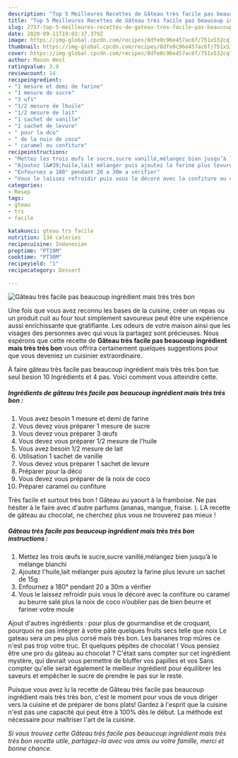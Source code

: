 ```yaml
---
description: "Top 5 Meilleures Recettes de Gâteau très facile pas beaucoup ingrédient mais très très bon"
title: "Top 5 Meilleures Recettes de Gâteau très facile pas beaucoup ingrédient mais très très bon"
slug: 2717-top-5-meilleures-recettes-de-gateau-tres-facile-pas-beaucoup-ingredient-mais-tres-tres-bon
date: 2020-09-11T19:03:37.379Z
image: https://img-global.cpcdn.com/recipes/8dfe0c96e457ac6f/751x532cq70/gateau-tres-facile-pas-beaucoup-ingredient-mais-tres-tres-bon-photo-principale-de-la-recette.jpg
thumbnail: https://img-global.cpcdn.com/recipes/8dfe0c96e457ac6f/751x532cq70/gateau-tres-facile-pas-beaucoup-ingredient-mais-tres-tres-bon-photo-principale-de-la-recette.jpg
cover: https://img-global.cpcdn.com/recipes/8dfe0c96e457ac6f/751x532cq70/gateau-tres-facile-pas-beaucoup-ingredient-mais-tres-tres-bon-photo-principale-de-la-recette.jpg
author: Mason West
ratingvalue: 3.9
reviewcount: 14
recipeingredient:
- "1 mesure et demi de farine"
- "1 mesure de sucre"
- "3 ufs"
- "1/2 mesure de lhuile"
- "1/2 mesure de lait"
- "1 sachet de vanille"
- "1 sachet de levure"
- " pour la dco"
- " de la noix de coco"
- " caramel ou confiture"
recipeinstructions:
- "Mettez les trois œufs le sucre,sucre vanillé,mélangez bien jusqu’à le mélange blanchi"
- "Ajoutez l&#39;huile,lait mélanger puis ajoutez la farine plus levure un sachet de 15g"
- "Enfournez a 180° pendant 20 a 30m a vérifier"
- "Vous le laissez refroidir puis vous le décoré avec la confiture ou caramel au beurre salé plus la noix de coco n’oublier pas de bien beurre et fariner votre moule"
categories:
- Resep
tags:
- gteau
- trs
- facile

katakunci: gteau trs facile 
nutrition: 134 calories
recipecuisine: Indonesian
preptime: "PT19M"
cooktime: "PT30M"
recipeyield: "1"
recipecategory: Dessert

---
```



![Gâteau très facile pas beaucoup ingrédient mais très très bon](https://img-global.cpcdn.com/recipes/8dfe0c96e457ac6f/751x532cq70/gateau-tres-facile-pas-beaucoup-ingredient-mais-tres-tres-bon-photo-principale-de-la-recette.jpg)

Une fois que vous avez reconnu les bases de la cuisine, créer un repas ou un produit cuit au four tout simplement savoureux peut être une expérience aussi enrichissante que gratifiante. Les odeurs de votre maison ainsi que les visages des personnes avec qui vous la partagez sont précieuses. Nous espérons que cette recette de <strong> Gâteau très facile pas beaucoup ingrédient mais très très bon </strong> vous offrira certainement quelques suggestions pour que vous deveniez un cuisinier extraordinaire.

<!--inarticleads1-->

À faire gâteau très facile pas beaucoup ingrédient mais très très bon tue seul besion 10 Ingrédients et 4 pas. Voici comment vous atteindre cette.

##### Ingrédients de gâteau très facile pas beaucoup ingrédient mais très très bon :

1. Vous avez besoin 1 mesure et demi de farine
1. Vous devez vous préparer 1 mesure de sucre
1. Vous devez vous préparer 3 œufs
1. Vous devez vous préparer 1/2 mesure de l&#39;huile
1. Vous avez besoin 1/2 mesure de lait
1. Utilisation 1 sachet de vanille
1. Vous devez vous préparer 1 sachet de levure
1. Préparer  pour la déco
1. Vous devez vous préparer  de la noix de coco
1. Préparer  caramel ou confiture


Très facile et surtout très bon ! Gâteau au yaourt à la framboise. Ne pas hésiter à le faire avec d&#39;autre parfums (ananas, mangue, fraise. ). LA recette de gâteau au chocolat, ne cherchez plus vous ne trouverez pas mieux ! 

<!--inarticleads2-->

##### Gâteau très facile pas beaucoup ingrédient mais très très bon instructions :

1. Mettez les trois œufs le sucre,sucre vanillé,mélangez bien jusqu’à le mélange blanchi
1. Ajoutez l&#39;huile,lait mélanger puis ajoutez la farine plus levure un sachet de 15g
1. Enfournez a 180° pendant 20 a 30m a vérifier
1. Vous le laissez refroidir puis vous le décoré avec la confiture ou caramel au beurre salé plus la noix de coco n’oublier pas de bien beurre et fariner votre moule


Ajout d&#39;autres ingrédients : pour plus de gourmandise et de croquant, pourquoi ne pas intégrer à votre pâte quelques fruits secs telle que noix Le gateau sera un peu plus corsé mais très bon. Les bananes trop mûres ce n&#39;est pas trop votre truc. Et quelques pépites de chocolat ! Vous pensiez être une pro du gâteau au chocolat ? C&#39;était sans compter sur cet ingrédient mystère, qui devrait vous permettre de bluffer vos papilles et vos Sans compter qu&#39;elle serait également le meilleur ingrédient pour équilibrer les saveurs et empêcher le sucre de prendre le pas sur le reste. 

<!--inarticleads1-->

<p>
Puisque vous avez lu la recette de Gâteau très facile pas beaucoup ingrédient mais très très bon, c'est le moment pour vous de vous diriger vers la cuisine et de préparer de bons plats! Gardez à l'esprit que la cuisine n'est pas une capacité qui peut être à 100% dès le début. La méthode est nécessaire pour maîtriser l'art de la cuisine.
</p>

<p>
<i>Si vous trouvez cette Gâteau très facile pas beaucoup ingrédient mais très très bon recette utile, partagez-la avec vos amis ou votre famille, merci et bonne chance.</i>
</p>
